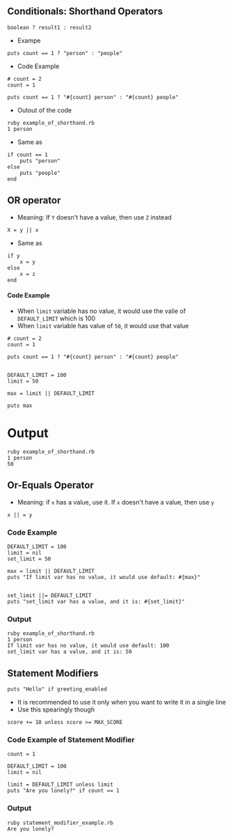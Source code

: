 ## Conditionals: Shorthand Operators


```
boolean ? result1 : result2
```

* Exampe

```
puts count == 1 ? "person" : "people"
```

* Code Example

```
# count = 2
count = 1

puts count == 1 ? "#{count} person" : "#{count} people"
```

* Outout of the code 

```
ruby example_of_shorthand.rb
1 person
```


* Same as 

```
if count == 1 
    puts "person"
else
    puts "people"
end
```

## OR operator 

* Meaning: If `Y` doesn't have a value, then use `Z` instead
```
X = y || x 
```

* Same as 

```
if y
    x = y
else
    x = z
end
```

#### Code Example

* When `limit` variable has no value, it would use the valie of `DEFAULT_LIMIT` which is 100
* When `limit` variable has value of `50`, it would use that value

```
# count = 2
count = 1

puts count == 1 ? "#{count} person" : "#{count} people"


DEFAULT_LIMIT = 100
limit = 50

max = limit || DEFAULT_LIMIT

puts max
```

# Output 

```
ruby example_of_shorthand.rb
1 person
50
```

## Or-Equals Operator

* Meaning: if `x` has a value, use it. If `x` doesn't have a value, then use `y`

```
x || = y
```

### Code Example 

```
DEFAULT_LIMIT = 100
limit = nil
set_limit = 50

max = limit || DEFAULT_LIMIT
puts "If limit var has no value, it would use default: #{max}"


set_limit ||= DEFAULT_LIMIT
puts "set_limit var has a value, and it is: #{set_limit}"
```

### Output

```
ruby example_of_shorthand.rb
1 person
If limit var has no value, it would use default: 100
set_limit var has a value, and it is: 50
```

## Statement Modifiers 

```
puts "Hello" if greeting_enabled
```

* It is recommended to use it only when you want to write it in a single line
* Use this spearingly though

```
score += 10 unless score >= MAX_SCORE
```

### Code Example of Statement Modifier

```
count = 1

DEFAULT_LIMIT = 100
limit = nil

limit = DEFAULT_LIMIT unless limit 
puts "Are you lonely?" if count == 1

```

### Output

```
ruby statement_modifier_example.rb
Are you lonely?
```
